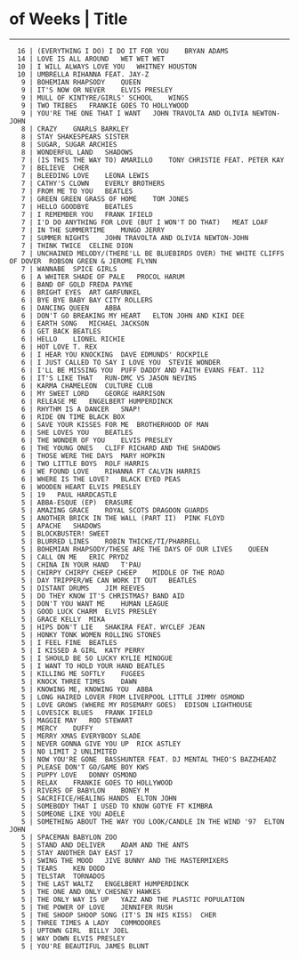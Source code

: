 # of Weeks    | Title
-----------------------------------------------------
      16 | (EVERYTHING I DO) I DO IT FOR YOU	BRYAN ADAMS
      14 | LOVE IS ALL AROUND	WET WET WET
      10 | I WILL ALWAYS LOVE YOU	WHITNEY HOUSTON
      10 | UMBRELLA	RIHANNA FEAT. JAY-Z
       9 | BOHEMIAN RHAPSODY	QUEEN
       9 | IT'S NOW OR NEVER	ELVIS PRESLEY
       9 | MULL OF KINTYRE/GIRLS' SCHOOL	WINGS
       9 | TWO TRIBES	FRANKIE GOES TO HOLLYWOOD
       9 | YOU'RE THE ONE THAT I WANT	JOHN TRAVOLTA AND OLIVIA NEWTON-JOHN
       8 | CRAZY	GNARLS BARKLEY
       8 | STAY	SHAKESPEARS SISTER
       8 | SUGAR, SUGAR	ARCHIES
       8 | WONDERFUL LAND	SHADOWS
       7 | (IS THIS THE WAY TO) AMARILLO	TONY CHRISTIE FEAT. PETER KAY
       7 | BELIEVE	CHER
       7 | BLEEDING LOVE	LEONA LEWIS
       7 | CATHY'S CLOWN	EVERLY BROTHERS
       7 | FROM ME TO YOU	BEATLES
       7 | GREEN GREEN GRASS OF HOME	TOM JONES
       7 | HELLO GOODBYE	BEATLES
       7 | I REMEMBER YOU	FRANK IFIELD
       7 | I'D DO ANYTHING FOR LOVE (BUT I WON'T DO THAT)	MEAT LOAF
       7 | IN THE SUMMERTIME	MUNGO JERRY
       7 | SUMMER NIGHTS	JOHN TRAVOLTA AND OLIVIA NEWTON-JOHN
       7 | THINK TWICE	CELINE DION
       7 | UNCHAINED MELODY/(THERE'LL BE BLUEBIRDS OVER) THE WHITE CLIFFS OF DOVER	ROBSON GREEN & JEROME FLYNN
       7 | WANNABE	SPICE GIRLS
       6 | A WHITER SHADE OF PALE	PROCOL HARUM
       6 | BAND OF GOLD	FREDA PAYNE
       6 | BRIGHT EYES	ART GARFUNKEL
       6 | BYE BYE BABY	BAY CITY ROLLERS
       6 | DANCING QUEEN	ABBA
       6 | DON'T GO BREAKING MY HEART	ELTON JOHN AND KIKI DEE
       6 | EARTH SONG	MICHAEL JACKSON
       6 | GET BACK	BEATLES
       6 | HELLO	LIONEL RICHIE
       6 | HOT LOVE	T. REX
       6 | I HEAR YOU KNOCKING	DAVE EDMUNDS' ROCKPILE
       6 | I JUST CALLED TO SAY I LOVE YOU	STEVIE WONDER
       6 | I'LL BE MISSING YOU	PUFF DADDY AND FAITH EVANS FEAT. 112
       6 | IT'S LIKE THAT	RUN-DMC VS JASON NEVINS
       6 | KARMA CHAMELEON	CULTURE CLUB
       6 | MY SWEET LORD	GEORGE HARRISON
       6 | RELEASE ME	ENGELBERT HUMPERDINCK
       6 | RHYTHM IS A DANCER	SNAP!
       6 | RIDE ON TIME	BLACK BOX
       6 | SAVE YOUR KISSES FOR ME	BROTHERHOOD OF MAN
       6 | SHE LOVES YOU	BEATLES
       6 | THE WONDER OF YOU	ELVIS PRESLEY
       6 | THE YOUNG ONES	CLIFF RICHARD AND THE SHADOWS
       6 | THOSE WERE THE DAYS	MARY HOPKIN
       6 | TWO LITTLE BOYS	ROLF HARRIS
       6 | WE FOUND LOVE	RIHANNA FT CALVIN HARRIS
       6 | WHERE IS THE LOVE?	BLACK EYED PEAS
       6 | WOODEN HEART	ELVIS PRESLEY
       5 | 19	PAUL HARDCASTLE
       5 | ABBA-ESQUE (EP)	ERASURE
       5 | AMAZING GRACE	ROYAL SCOTS DRAGOON GUARDS
       5 | ANOTHER BRICK IN THE WALL (PART II)	PINK FLOYD
       5 | APACHE	SHADOWS
       5 | BLOCKBUSTER!	SWEET
       5 | BLURRED LINES	ROBIN THICKE/TI/PHARRELL
       5 | BOHEMIAN RHAPSODY/THESE ARE THE DAYS OF OUR LIVES	QUEEN
       5 | CALL ON ME	ERIC PRYDZ
       5 | CHINA IN YOUR HAND	T'PAU
       5 | CHIRPY CHIRPY CHEEP CHEEP	MIDDLE OF THE ROAD
       5 | DAY TRIPPER/WE CAN WORK IT OUT	BEATLES
       5 | DISTANT DRUMS	JIM REEVES
       5 | DO THEY KNOW IT'S CHRISTMAS?	BAND AID
       5 | DON'T YOU WANT ME	HUMAN LEAGUE
       5 | GOOD LUCK CHARM	ELVIS PRESLEY
       5 | GRACE KELLY	MIKA
       5 | HIPS DON'T LIE	SHAKIRA FEAT. WYCLEF JEAN
       5 | HONKY TONK WOMEN	ROLLING STONES
       5 | I FEEL FINE	BEATLES
       5 | I KISSED A GIRL	KATY PERRY
       5 | I SHOULD BE SO LUCKY	KYLIE MINOGUE
       5 | I WANT TO HOLD YOUR HAND	BEATLES
       5 | KILLING ME SOFTLY	FUGEES
       5 | KNOCK THREE TIMES	DAWN
       5 | KNOWING ME, KNOWING YOU	ABBA
       5 | LONG HAIRED LOVER FROM LIVERPOOL	LITTLE JIMMY OSMOND
       5 | LOVE GROWS (WHERE MY ROSEMARY GOES)	EDISON LIGHTHOUSE
       5 | LOVESICK BLUES	FRANK IFIELD
       5 | MAGGIE MAY	ROD STEWART
       5 | MERCY	DUFFY
       5 | MERRY XMAS EVERYBODY	SLADE
       5 | NEVER GONNA GIVE YOU UP	RICK ASTLEY
       5 | NO LIMIT	2 UNLIMITED
       5 | NOW YOU'RE GONE	BASSHUNTER FEAT. DJ MENTAL THEO'S BAZZHEADZ
       5 | PLEASE DON'T GO/GAME BOY	KWS
       5 | PUPPY LOVE	DONNY OSMOND
       5 | RELAX	FRANKIE GOES TO HOLLYWOOD
       5 | RIVERS OF BABYLON	BONEY M
       5 | SACRIFICE/HEALING HANDS	ELTON JOHN
       5 | SOMEBODY THAT I USED TO KNOW	GOTYE FT KIMBRA
       5 | SOMEONE LIKE YOU	ADELE
       5 | SOMETHING ABOUT THE WAY YOU LOOK/CANDLE IN THE WIND '97	ELTON JOHN
       5 | SPACEMAN	BABYLON ZOO
       5 | STAND AND DELIVER	ADAM AND THE ANTS
       5 | STAY ANOTHER DAY	EAST 17
       5 | SWING THE MOOD	JIVE BUNNY AND THE MASTERMIXERS
       5 | TEARS	KEN DODD
       5 | TELSTAR	TORNADOS
       5 | THE LAST WALTZ	ENGELBERT HUMPERDINCK
       5 | THE ONE AND ONLY	CHESNEY HAWKES
       5 | THE ONLY WAY IS UP	YAZZ AND THE PLASTIC POPULATION
       5 | THE POWER OF LOVE	JENNIFER RUSH
       5 | THE SHOOP SHOOP SONG (IT'S IN HIS KISS)	CHER
       5 | THREE TIMES A LADY	COMMODORES
       5 | UPTOWN GIRL	BILLY JOEL
       5 | WAY DOWN	ELVIS PRESLEY
       5 | YOU'RE BEAUTIFUL	JAMES BLUNT
